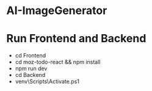 ﻿# AI-ImageGenerator

# Run Frontend and Backend
-   cd Frontend
-   cd moz-todo-react && npm install
-   npm run dev
-   cd Backend
-   venv\Scripts\Activate.ps1
